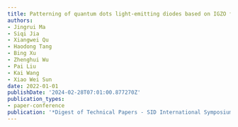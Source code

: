 ```yaml
---
title: Patterning of quantum dots light-emitting diodes based on IGZO films
authors:
- Jingrui Ma
- Siqi Jia
- Xiangwei Qu
- Haodong Tang
- Bing Xu
- Zhenghui Wu
- Pai Liu
- Kai Wang
- Xiao Wei Sun
date: 2022-01-01
publishDate: '2024-02-28T07:01:00.877270Z'
publication_types:
- paper-conference
publication: '*Digest of Technical Papers - SID International Symposium*'
---
```


